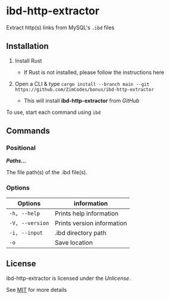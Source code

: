 # ibd-http-extractor
Extract http(s) links from MySQL's `.ibd` files

## Installation

1. Install Rust
    * If Rust is not installed, please follow the instructions here
2. Open a CLI & type 
`cargo install --branch main --git https://github.com/ZimCodes/bonus/ibd-http-extractor`
    
    * This will install **ibd-http-extractor** from *GitHub*

To use, start each command using `ibd` 

## Commands
### Positional

***Paths...***

The file path(s) of the .ibd file(s).

### Options

|Options|information|
|-------|-------------|
|`-h, --help`|Prints help information|
|`-V, --version`| Prints version information|
|`-i, --input`|.ibd directory path|
|`-o`|Save location|

## License
ibd-http-extractor is licensed under the *Unlicense*.

See [MIT](https://github.com/ZimCodes/blob/main/LICENSE) for more details
